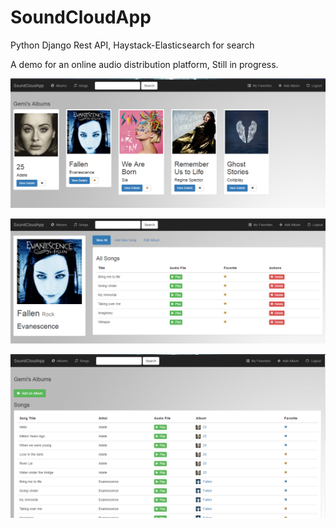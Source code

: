 # SoundCloudApp
Python Django Rest API, Haystack-Elasticsearch for search

A demo for an online audio distribution platform, Still in progress.

![alt text](templates/SoundCloudApp1.png "App Index")

![alt text](templates/SoundCloudApp.png "Album Details")

![alt text](templates/SoundCloudApp3.png "Songs Details")
